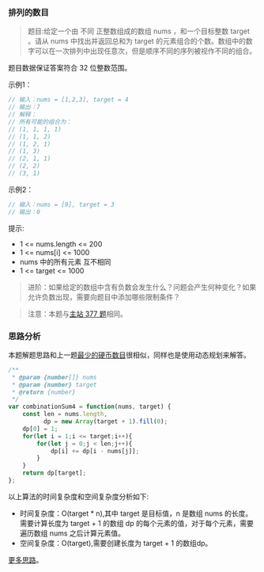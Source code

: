 ###  排列的数目
 
> 题目:给定一个由 不同 正整数组成的数组 nums ，和一个目标整数 target 。请从 nums 中找出并返回总和为 target 的元素组合的个数。数组中的数字可以在一次排列中出现任意次，但是顺序不同的序列被视作不同的组合。

题目数据保证答案符合 32 位整数范围。


示例1：

```js
// 输入：nums = [1,2,3], target = 4
// 输出：7
// 解释：
// 所有可能的组合为：
// (1, 1, 1, 1)
// (1, 1, 2)
// (1, 2, 1)
// (1, 3)
// (2, 1, 1)
// (2, 2)
// (3, 1)
```


示例2：

```js
// 输入：nums = [9], target = 3
// 输出：0
```

提示:

* 1 <= nums.length <= 200
* 1 <= nums[i] <= 1000
* nums 中的所有元素 互不相同
* 1 <= target <= 1000

> 进阶：如果给定的数组中含有负数会发生什么？问题会产生何种变化？如果允许负数出现，需要向题目中添加哪些限制条件？

> 注意：本题与[主站 377 题](https://leetcode-cn.com/problems/combination-sum-iv/)相同。

### 思路分析

本题解题思路和上一题[最少的硬币数目](/codes/2/coinChange)很相似，同样也是使用动态规划来解答。

```js
/**
 * @param {number[]} nums
 * @param {number} target
 * @return {number}
 */
var combinationSum4 = function(nums, target) {
    const len = nums.length,
          dp = new Array(target + 1).fill(0);
    dp[0] = 1;
    for(let i = 1;i <= target;i++){
        for(let j = 0;j < len;j++){
            dp[i] += dp[i - nums[j]];
        }
    }
    return dp[target];
};
```

以上算法的时间复杂度和空间复杂度分析如下:

* 时间复杂度：O(target * n),其中 target 是目标值，n 是数组 nums 的长度。需要计算长度为 target + 1 的数组 dp 的每个元素的值，对于每个元素，需要遍历数组 nums 之后计算元素值。
* 空间复杂度：O(target),需要创建长度为 target + 1 的数组dp。

[更多思路](https://leetcode-cn.com/problems/D0F0SV/solution/pai-lie-de-shu-mu-by-leetcode-solution-og7w/)。
